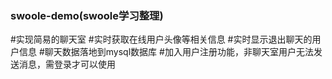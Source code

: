 ### swoole-demo(swoole学习整理)
#实现简易的聊天室
#实时获取在线用户头像等相关信息
#实时显示退出聊天的用户信息
#聊天数据落地到mysql数据库
#加入用户注册功能，非聊天室用户无法发送消息，需登录才可以使用